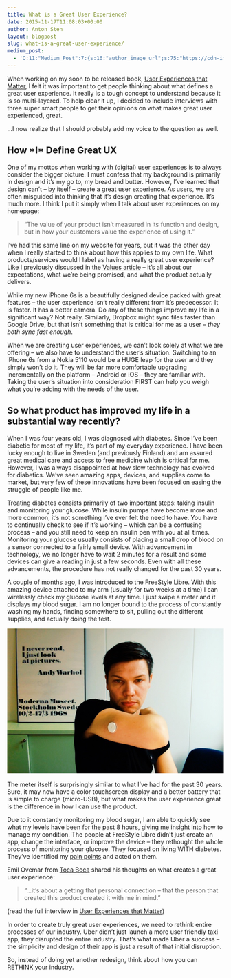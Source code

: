 ```yaml
---
title: What is a Great User Experience?
date: 2015-11-17T11:08:03+00:00
author: Anton Sten
layout: blogpost
slug: what-is-a-great-user-experience/
medium_post:
  - 'O:11:"Medium_Post":7:{s:16:"author_image_url";s:75:"https://cdn-images-2.medium.com/fit/c/200/200/1*sBkMGX19CG9furNqzt-uBg.jpeg";s:10:"author_url";s:29:"https://medium.com/@antonsten";s:10:"cross_link";s:3:"yes";s:2:"id";s:12:"62c541d86bd5";s:7:"license";s:19:"all-rights-reserved";s:6:"status";s:5:"draft";s:3:"url";s:42:"https://medium.com/@antonsten/62c541d86bd5";}'
---
```

When working on my soon to be released book, [User Experiences that Matter](https://www.antonsten.com/book/), I felt it was important to get people thinking about what defines a great user experience. It really is a tough concept to understand because it is so multi-layered. To help clear it up, I decided to include interviews with three super smart people to get their opinions on what makes great user experienced, great.

&#8230;I now realize that I should probably add my voice to the question as well.

## How \*I\* Define Great UX

One of my mottos when working with (digital) user experiences is to always consider the bigger picture. I must confess that my background is primarily in design and it’s my go to, my bread and butter. However, I’ve learned that design can’t &#8211; by itself &#8211; create a great user experience. As users, we are often misguided into thinking that it’s design creating that experience. It’s much more. I think I put it simply when I talk about user experiences on my homepage:

> “The value of your product isn’t measured in its function and design, but in how your customers value the experience of using it.”

I’ve had this same line on my website for years, but it was the other day when I really started to think about how this applies to my own life. What products/services would I label as having a really great user experience? Like I previously discussed in the [Values article](https://www.antonsten.com/understanding-values/) &#8211; it’s all about our expectations, what we’re being promised, and what the product actually delivers.

While my new iPhone 6s is a beautifully designed device packed with great features &#8211; the user experience isn’t really different from it’s predecessor. It is faster. It has a better camera. Do any of these things improve my life in a significant way? Not really. Similarly, Dropbox might sync files faster than Google Drive, but that isn’t something that is critical for me as a user &#8211; _they both sync fast enough_.

When we are creating user experiences, we can’t look solely at what we are offering &#8211; we also have to understand the user’s situation. Switching to an iPhone 6s from a Nokia 5110 would be a HUGE leap for the user and they simply won’t do it. They will be far more comfortable upgrading incrementally on the platform &#8211; Android or iOS &#8211; they are familiar with. Taking the user’s situation into consideration FIRST can help you weigh what you’re adding with the needs of the user.

## So what product has improved my life in a substantial way recently?

When I was four years old, I was diagnosed with diabetes. Since I’ve been diabetic for most of my life, it’s part of my everyday experience. I have been lucky enough to live in Sweden (and previously Finland) and am assured great medical care and access to free medicine which is critical for me. However, I was always disappointed at how slow technology has evolved for diabetics. We’ve seen amazing apps, devices, and supplies come to market, but very few of these innovations have been focused on easing the struggle of people like me.

Treating diabetes consists primarily of two important steps: taking insulin and monitoring your glucose. While insulin pumps have become more and more common, it’s not something I’ve ever felt the need to have. You have to continually check to see if it’s working &#8211; which can be a confusing process &#8211; and you still need to keep an insulin pen with you at all times. Monitoring your glucose usually consists of placing a small drop of blood on a sensor connected to a fairly small device. With advancement in technology, we no longer have to wait 2 minutes for a result and some devices can give a reading in just a few seconds. Even with all these advancements, the procedure has not really changed for the past 30 years.

A couple of months ago, I was introduced to the FreeStyle Libre. With this amazing device attached to my arm (usually for two weeks at a time) I can wirelessly check my glucose levels at any time. I just swipe a meter and it displays my blood sugar. I am no longer bound to the process of constantly washing my hands, finding somewhere to sit, pulling out the different supplies, and actually doing the test.

![Diabetes tech](/images/A9649582-DC2A-4260-A76C-679975658524.jpg)

The meter itself is surprisingly similar to what I’ve had for the past 30 years. Sure, it may now have a color touchscreen display and a better battery that is simple to charge (micro-USB), but what makes the user experience great is the difference in how I can use the product.

Due to it constantly monitoring my blood sugar, I am able to quickly see what my levels have been for the past 8 hours, giving me insight into how to manage my condition. The people at FreeStyle Libre didn’t just create an app, change the interface, or improve the device &#8211; they rethought the whole process of monitoring your glucose. They focused on living WITH diabetes. They’ve identified my [pain points](https://www.antonsten.com/understanding-pain-dream-fix/) and acted on them.

Emil Ovemar from <a href="http://www.tocaboca.com" target="_blank">Toca Boca</a> shared his thoughts on what creates a great user experience:

> “&#8230;it’s about a getting that personal connection &#8211; that the person that created this product created it with me in mind.”

(read the full interview in [User Experiences that Matter](https://antonsten.com/books/user-experiences-matter/))

In order to create truly great user experiences, we need to rethink entire processes of our industry. Uber didn’t just launch a more user friendly taxi app, they disrupted the entire industry. That’s what made Uber a success &#8211; the simplicity and design of their app is just a result of that initial disruption.

So, instead of doing yet another redesign, think about how you can RETHINK your industry.
